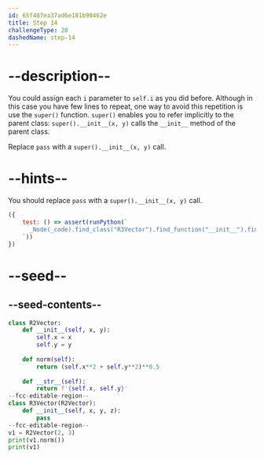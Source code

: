 ```yaml
---
id: 65f407ea37ad6e181b90462e
title: Step 14
challengeType: 20
dashedName: step-14
---
```


# --description--

You could assign each `i` parameter to `self.i` as you did before. Although in this case you have few lines to repeat, one way to avoid this repetition is use the `super()` function. `super()` enables you to refer implicitly to the parent class: `super().__init__(x, y)` calls the `__init__` method of the parent class.

Replace `pass` with a `super().__init__(x, y)` call.

# --hints--

You should replace `pass` with a `super().__init__(x, y)` call.

```js
({
    test: () => assert(runPython(`
      _Node(_code).find_class("R3Vector").find_function("__init__").find_body().is_equivalent("super().__init__(x, y)")
    `))
})
```

# --seed--

## --seed-contents--

```py
class R2Vector:
    def __init__(self, x, y):
        self.x = x
        self.y = y
        
    def norm(self):
        return (self.x**2 + self.y**2)**0.5
        
    def __str__(self):
        return f'{self.x, self.y}'
--fcc-editable-region--
class R3Vector(R2Vector):
    def __init__(self, x, y, z):
        pass
--fcc-editable-region--
v1 = R2Vector(2, 3)
print(v1.norm())
print(v1)
```
